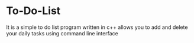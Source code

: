 # To-Do-List
It is a simple to do list program written in c++ allows you to add and delete your daily tasks using command line interface
